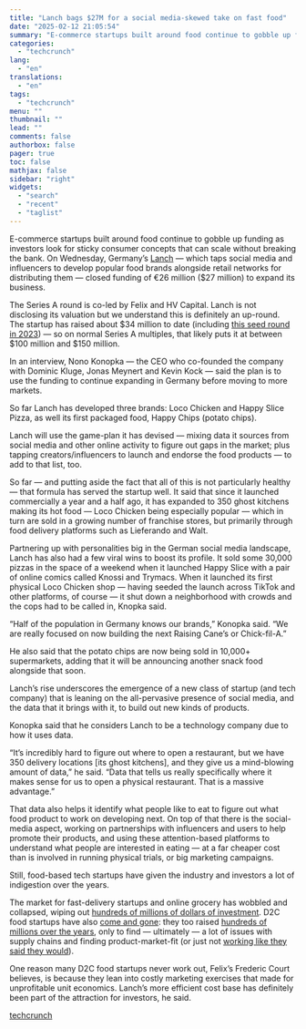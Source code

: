 ```yaml
---
title: "Lanch bags $27M for a social media-skewed take on fast food"
date: "2025-02-12 21:05:54"
summary: "E-commerce startups built around food continue to gobble up funding as investors look for sticky consumer concepts that can scale without breaking the bank. On Wednesday, Germany’s Lanch — which taps social media and influencers to develop popular food brands alongside retail networks for distributing them — closed funding of..."
categories:
  - "techcrunch"
lang:
  - "en"
translations:
  - "en"
tags:
  - "techcrunch"
menu: ""
thumbnail: ""
lead: ""
comments: false
authorbox: false
pager: true
toc: false
mathjax: false
sidebar: "right"
widgets:
  - "search"
  - "recent"
  - "taglist"
---
```


E-commerce startups built around food continue to gobble up funding as investors look for sticky consumer concepts that can scale without breaking the bank. On Wednesday, Germany’s [Lanch](https://www.lanch.com) — which taps social media and influencers to develop popular food brands alongside retail networks for distributing them — closed funding of €26 million ($27 million) to expand its business.

The Series A round is co-led by Felix and HV Capital. Lanch is not disclosing its valuation but we understand this is definitely an up-round. The startup has raised about $34 million to date (including [this seed round in 2023](https://techcrunch.com/2023/10/12/lanch-berlin-creators-food/)) — so on normal Series A multiples, that likely puts it at between $100 million and $150 million.

In an interview, Nono Konopka — the CEO who co-founded the company with Dominic Kluge, Jonas Meynert and Kevin Kock — said the plan is to use the funding to continue expanding in Germany before moving to more markets.

So far Lanch has developed three brands: Loco Chicken and Happy Slice Pizza, as well its first packaged food, Happy Chips (potato chips).

Lanch will use the game-plan it has devised — mixing data it sources from social media and other online activity to figure out gaps in the market; plus tapping creators/influencers to launch and endorse the food products — to add to that list, too.

So far — and putting aside the fact that all of this is not particularly healthy — that formula has served the startup well. It said that since it launched commercially a year and a half ago, it has expanded to 350 ghost kitchens making its hot food — Loco Chicken being especially popular — which in turn are sold in a growing number of franchise stores, but primarily through food delivery platforms such as Lieferando and Walt.

Partnering up with personalities big in the German social media landscape, Lanch has also had a few viral wins to boost its profile. It sold some 30,000 pizzas in the space of a weekend when it launched Happy Slice with a pair of online comics called Knossi and Trymacs. When it launched its first physical Loco Chicken shop — having seeded the launch across TikTok and other platforms, of course — it shut down a neighborhood with crowds and the cops had to be called in, Knopka said.

“Half of the population in Germany knows our brands,” Konopka said. “We are really focused on now building the next Raising Cane’s or Chick-fil-A.”

He also said that the potato chips are now being sold in 10,000+ supermarkets, adding that it will be announcing another snack food alongside that soon.

Lanch’s rise underscores the emergence of a new class of startup (and tech company) that is leaning on the all-pervasive presence of social media, and the data that it brings with it, to build out new kinds of products.

Konopka said that he considers Lanch to be a technology company due to how it uses data.

“It’s incredibly hard to figure out where to open a restaurant, but we have 350 delivery locations [its ghost kitchens], and they give us a mind-blowing amount of data,” he said. “Data that tells us really specifically where it makes sense for us to open a physical restaurant. That is a massive advantage.”

That data also helps it identify what people like to eat to figure out what food product to work on developing next. On top of that there is the social-media aspect, working on partnerships with influencers and users to help promote their products, and using these attention-based platforms to understand what people are interested in eating — at a far cheaper cost than is involved in running physical trials, or big marketing campaigns.

Still, food-based tech startups have given the industry and investors a lot of indigestion over the years.

The market for fast-delivery startups and online grocery has wobbled and collapsed, wiping out [hundreds of millions of dollars of investment](https://techcrunch.com/2024/04/29/getir-getout-instant-delivery/). D2C food startups have also [come and gone](https://techcrunch.com/2024/08/06/grubmarket-has-acquired-good-eggs/): they too raised [hundreds of millions over the years](https://techcrunch.com/2023/12/30/remembering-the-startups-we-lost-in-2023/), only to find — ultimately — a lot of issues with supply chains and finding product-market-fit (or just not [working like they said they would](https://techcrunch.com/2017/09/01/rip-juicero-the-400-venture-backed-juice-machine/)).

One reason many D2C food startups never work out, Felix’s Frederic Court believes, is because they lean into costly marketing exercises that made for unprofitable unit economics. Lanch’s more efficient cost base has definitely been part of the attraction for investors, he said.

[techcrunch](https://techcrunch.com/2025/02/12/lanch-bags-27m-for-a-social-media-skewed-take-on-fast-food/)
